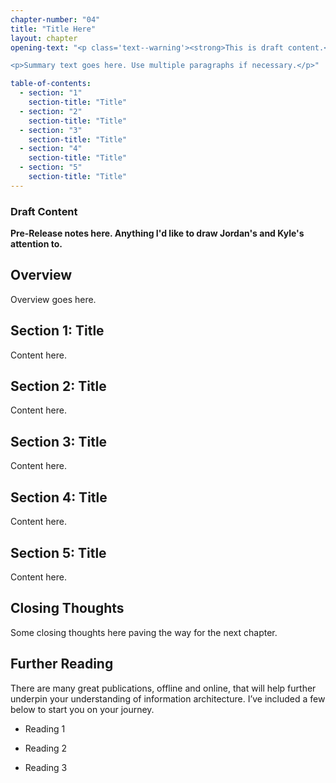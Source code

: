 ```yaml
---
chapter-number: "04"
title: "Title Here"
layout: chapter
opening-text: "<p class='text--warning'><strong>This is draft content.</strong> I’m working on this chapter as we speak (23 August), I’ll be releasing it section by section over the next few days.</p>

<p>Summary text goes here. Use multiple paragraphs if necessary.</p>"

table-of-contents:
  - section: "1"
    section-title: "Title"
  - section: "2"
    section-title: "Title"
  - section: "3"
    section-title: "Title"
  - section: "4"
    section-title: "Title"
  - section: "5"
    section-title: "Title"
---
```




### Draft Content

**Pre-Release notes here. Anything I'd like to draw Jordan's and Kyle's attention to.**



Overview
--------

Overview goes here.



Section 1: Title
----------------

Content here.



Section 2: Title
----------------

Content here.



Section 3: Title
----------------

Content here.



Section 4: Title
----------------

Content here.



Section 5: Title
----------------

Content here.



Closing Thoughts
----------------

Some closing thoughts here paving the way for the next chapter.



Further Reading
---------------

There are many great publications, offline and online, that will help further underpin your understanding of information architecture. I’ve included a few below to start you on your journey.

+ Reading 1

+ Reading 2

+ Reading 3